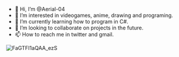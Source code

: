 - 👋 Hi, I’m @Aerial-04
- 👀 I’m interested in videogames, anime, drawing and programing.
- 🌱 I’m currently learning how to program in C#.
- 💞️ I’m looking to collaborate on projects in the future.
- 📫 How to reach me in twitter and gmail.

<!---
Aerial-04/Aerial-04 is a ✨ special ✨ repository because its `README.md` (this file) appears on your GitHub profile.
You can click the Preview link to take a look at your changes.
--->


![FaGTFI1aQAA_ezS](https://user-images.githubusercontent.com/105311241/186503032-5a5dcdd4-7490-4173-9c19-319e8a9d1366.jpg)
